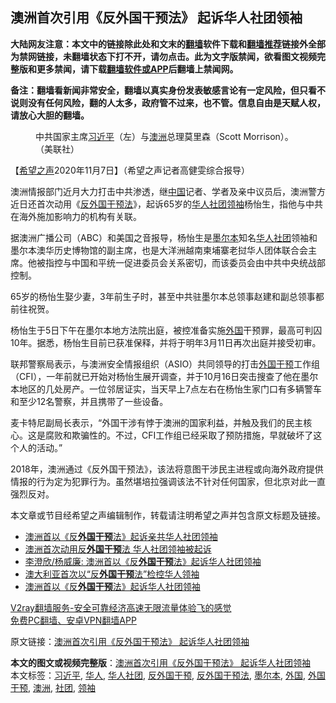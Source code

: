  <h2>澳洲首次引用《反外国干预法》 起诉华人社团领袖</h2> <p class="notice"><b>大陆网友注意：本文中的链接除此处和文末的<a href="https://github.com/bannedbook/fanqiang" >翻墙</a>软件下载和<a href="https://github.com/killgcd/justmysocks/blob/master/README.md">翻墙推荐</a>链接外全部为禁网链接，未翻墙状态下打不开，请勿点击。此为文字版禁闻，欲看图文视频完整版和更多禁闻，请下载<a href="https://github.com/bannedbook/fanqiang">翻墙软件或APP</a>后翻墙上禁闻网。</p><p>备注：翻墙看新闻非常安全，翻墙以真实身份发表敏感言论有一定风险，但只看不说则没有任何风险，翻的人太多，政府管不过来，也不管。信息自由是天赋人权，请放心大胆的翻墙。</b></p>  <div class="entry"> <figure><figcaption>中共国家主席<a href="https://www.bannedbook.org/bnews/tag/%e4%b9%a0%e8%bf%91%e5%b9%b3/" class="st_tag internal_tag" rel="tag" title="标签 习近平 下的日志">习近平</a>（左）与<a href="https://www.bannedbook.org/bnews/tag/%e6%be%b3%e6%b4%b2/" class="st_tag internal_tag" rel="tag" title="标签 澳洲 下的日志">澳洲</a>总理莫里森（Scott Morrison）。（美联社） </figcaption></figure> <p>【<span class='wp_keywordlink_affiliate'><a href="https://www.soundofhope.org" title="希望之声" target="_blank">希望之声</a></span>2020年11月7日】（希望之声记者高健雯综合报导）</p> <p>澳洲情报部门近月大力打击中共渗透，继<span class='wp_keywordlink_affiliate'><a href="https://www.bannedbook.org/" title="中国" target="_blank">中国</a></span>记者、学者及亲中议员后，澳洲警方近日还首次动用《<a href="https://www.bannedbook.org/bnews/tag/%E5%8F%8D%E5%A4%96%E5%9B%BD%E5%B9%B2%E9%A2%84%E6%B3%95/" class="st_tag internal_tag" rel="tag" title="标签 反外国干预法 下的日志">反外国干预法</a>》，起诉65岁的<a href="https://www.bannedbook.org/bnews/tag/%e5%8d%8e%e4%ba%ba/" class="st_tag internal_tag" rel="tag" title="标签 华人 下的日志">华人</a><a href="https://www.bannedbook.org/bnews/tag/%E7%A4%BE%E5%9B%A2/" class="st_tag internal_tag" rel="tag" title="标签 社团 下的日志">社团</a><a href="https://www.bannedbook.org/bnews/tag/%E9%A2%86%E8%A2%96/" class="st_tag internal_tag" rel="tag" title="标签 领袖 下的日志">领袖</a>杨怡生，指他与中共在海外施加影响力的机构有关联。</p> <p>据澳洲广播公司（ABC）和美国之音报导，杨怡生是<a href="https://www.bannedbook.org/bnews/tag/%e5%a2%a8%e5%b0%94%e6%9c%ac/" class="st_tag internal_tag" rel="tag" title="标签 墨尔本 下的日志">墨尔本</a>知名<a href="https://www.bannedbook.org/bnews/tag/%E5%8D%8E%E4%BA%BA%E7%A4%BE%E5%9B%A2/" class="st_tag internal_tag" rel="tag" title="标签 华人社团 下的日志">华人社团</a>领袖和墨尔本澳华历史博物馆的副主席，也是大洋洲越南柬埔寨老挝华人团体联合会主席。他被指控与中国和平统一促进委员会关系密切，而该委员会由中共中央统战部控制。</p>  <p>65岁的杨怡生娶少妻，3年前生子时，甚至中共驻墨尔本总领事赵建和副总领事都前往祝贺。</p> <p>杨怡生于5日下午在墨尔本地方法院出庭，被控准备实施<a href="https://www.bannedbook.org/bnews/tag/%e5%a4%96%e5%9b%bd/" class="st_tag internal_tag" rel="tag" title="标签 外国 下的日志">外国</a>干预罪，最高可判囚10年。据悉，杨怡生目前已获准保释，并将于明年3月11日再次出庭并接受初审。</p> <p>联邦警察局表示，与澳洲安全情报组织（ASIO）共同领导的打击<a href="https://www.bannedbook.org/bnews/tag/%E5%A4%96%E5%9B%BD%E5%B9%B2%E9%A2%84/" class="st_tag internal_tag" rel="tag" title="标签 外国干预 下的日志">外国干预</a>工作组（CFI），一年前就已开始对杨怡生展开调查，并于10月16日突击搜查了他在墨尔本地区的几处房产。一位邻居证实，当天早上7点左右在杨怡生家门口有多辆警车和至少12名警察，并且携带了一些设备。</p>  <p>麦卡特尼副局长表示，“外国干涉有悖于澳洲的国家利益，并触及我们的民主核心。这是腐败和欺骗性的。不过，CFI工作组已经采取了预防措施，早就破坏了这个人的活动。”</p> <p>2018年，澳洲通过《反外国干预法》，该法将意图干涉民主进程或向海外政府提供情报的行为定为犯罪行为。虽然堪培拉强调该法不针对任何国家，但北京对此一直强烈反对。</p> <p>本文章或节目经希望之声编辑制作，转载请注明希望之声并包含原文标题及链接。</p>  <ul class='op-related-articles' title='相关阅读'> <li><a href='https://www.bannedbook.org/bnews/worldnews/20201107/1427257.html' target='_blank'>澳洲首以《反<b>外国干预</b>法》起诉亲共华人社团领袖</a></li> <li><a href='https://www.bannedbook.org/bnews/headline/20201107/1427190.html' target='_blank'>澳洲首次动用反<b>外国干预</b>法 华人社团领袖被起诉</a></li> <li><a href='https://www.bannedbook.org/bnews/baitai/20201107/1427123.html' target='_blank'>李澄欣/杨威廉: 澳洲首以《反<b>外国干预</b>法》起诉华人社团领袖</a></li> <li><a href='https://www.bannedbook.org/bnews/headline/20201106/1426996.html' target='_blank'>澳大利亚首次以“反<b>外国干预</b>法”检控华人领袖</a></li> <li><a href='https://www.bannedbook.org/bnews/baitai/20201106/1426802.html' target='_blank'>澳洲首以《反<b>外国干预</b>法》起诉华人社团领袖</a></li> </ul> <p class="texttj"> <a href="https://www.bannedbook.org/forum23/topic22702.html" target="_blank">V2ray翻墙服务-安全可靠经济高速无限流量体验飞的感觉</a><br/> <a href="https://github.com/bannedbook/fanqiang/wiki/%E7%A6%81%E9%97%BB%E7%BD%91%E5%AE%89%E5%8D%93%E7%BF%BB%E5%A2%99%E6%96%B0%E9%97%BBAPP" target="_blank">免费PC翻墙、安卓VPN翻墙APP</a></p><p>原文链接：<a class="src_link"  href="https://www.soundofhope.org/post/440302" target="_blank">澳洲首次引用《反外国干预法》 起诉华人社团领袖</a></p><a name='sharetosocial'></a>       <div><b>本文的图文或视频完整版</b>：<a href='https://www.bannedbook.org/bnews/comments/20201107/1427352.html'>澳洲首次引用《反外国干预法》 起诉华人社团领袖</a></div>  </div><!--END ENTRY--> <div class="postfooter"> <div>本文标签：<a href="https://www.bannedbook.org/bnews/tag/%e4%b9%a0%e8%bf%91%e5%b9%b3/" rel="tag">习近平</a>, <a href="https://www.bannedbook.org/bnews/tag/%e5%8d%8e%e4%ba%ba/" rel="tag">华人</a>, <a href="https://www.bannedbook.org/bnews/tag/%E5%8D%8E%E4%BA%BA%E7%A4%BE%E5%9B%A2/" rel="tag">华人社团</a>, <a href="https://www.bannedbook.org/bnews/tag/%E5%8F%8D%E5%A4%96%E5%9B%BD%E5%B9%B2%E9%A2%84/" rel="tag">反外国干预</a>, <a href="https://www.bannedbook.org/bnews/tag/%E5%8F%8D%E5%A4%96%E5%9B%BD%E5%B9%B2%E9%A2%84%E6%B3%95/" rel="tag">反外国干预法</a>, <a href="https://www.bannedbook.org/bnews/tag/%e5%a2%a8%e5%b0%94%e6%9c%ac/" rel="tag">墨尔本</a>, <a href="https://www.bannedbook.org/bnews/tag/%e5%a4%96%e5%9b%bd/" rel="tag">外国</a>, <a href="https://www.bannedbook.org/bnews/tag/%E5%A4%96%E5%9B%BD%E5%B9%B2%E9%A2%84/" rel="tag">外国干预</a>, <a href="https://www.bannedbook.org/bnews/tag/%e6%be%b3%e6%b4%b2/" rel="tag">澳洲</a>, <a href="https://www.bannedbook.org/bnews/tag/%E7%A4%BE%E5%9B%A2/" rel="tag">社团</a>, <a href="https://www.bannedbook.org/bnews/tag/%E9%A2%86%E8%A2%96/" rel="tag">领袖</a></div>  </div><!--END POSTFOOTER--> 